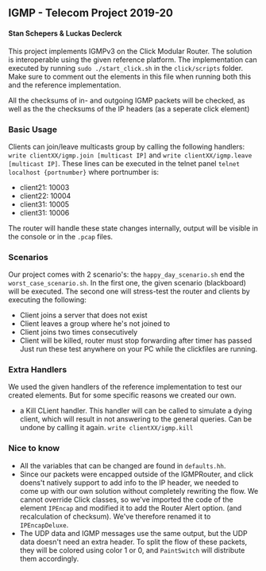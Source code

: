 ## IGMP - Telecom Project 2019-20
#### Stan Schepers & Luckas Declerck

This project implements IGMPv3 on the Click Modular Router. The solution is interoperable
using the given reference platform. The implementation can executed by running ```sudo ./start_click.sh``` 
in the ```click/scripts``` folder. Make sure to comment out the elements in this file when running both this and 
the reference implementation. 

All the checksums of in- and outgoing IGMP packets will be checked, as well as the the checksums of the IP headers 
(as a seperate click element)

### Basic Usage
Clients can join/leave multicasts group by calling the following handlers: ``write clientXX/igmp.join [multicast IP]`` and
  ``write clientXX/igmp.leave [multicast IP]``. These lines can be executed in the telnet panel
  ``telnet localhost {portnumber}`` where portnumber is:
- client21: 10003
- client22: 10004
- client31: 10005
- client31: 10006

The router will handle these state changes internally, output will be visible in the console or in the ```.pcap``` files.

### Scenarios
Our project comes with 2 scenario's: the ```happy_day_scenario.sh``` end the ```worst_case_scenario.sh```. In the first 
one, the given scenario (blackboard) will be executed. The second one will stress-test the router and 
clients by executing the following: 
- Client joins a server that does not exist
- Client leaves a group where he's not joined to  
- Client joins two times consecutively
- Client will be killed, router must stop forwarding after timer has passed
Just run these test anywhere on your PC while the clickfiles are running.

### Extra Handlers
We used the given handlers of the reference implementation to test our created elements. But for some specific reasons
we created our own.
- a Kill CLient handler. This handler will can be called to simulate a dying client, which will result in 
not answering to the general queries. Can be undone by calling it again. 
``write clientXX/igmp.kill``

### Nice to know
- All the variables that can be changed are found in ````defaults.hh````. 
- Since our packets were encapped outside of the IGMPRouter, and click doens't natively support to 
add info to the IP header, we needed to come up with our own solution without completely rewriting
the flow. We cannot override Click classes, so we've imported the code of the element ``IPEncap`` 
and modified it to add the Router Alert option. (and recalculation of checksum). We've therefore 
renamed it to ```IPEncapDeluxe```.
- The UDP data and IGMP messages use the same output, but the UDP data doesn't need an extra header. 
To split the flow of these packets, they will be colored using color 1 or 0, and ````PaintSwitch```` 
will distribute them accordingly.

